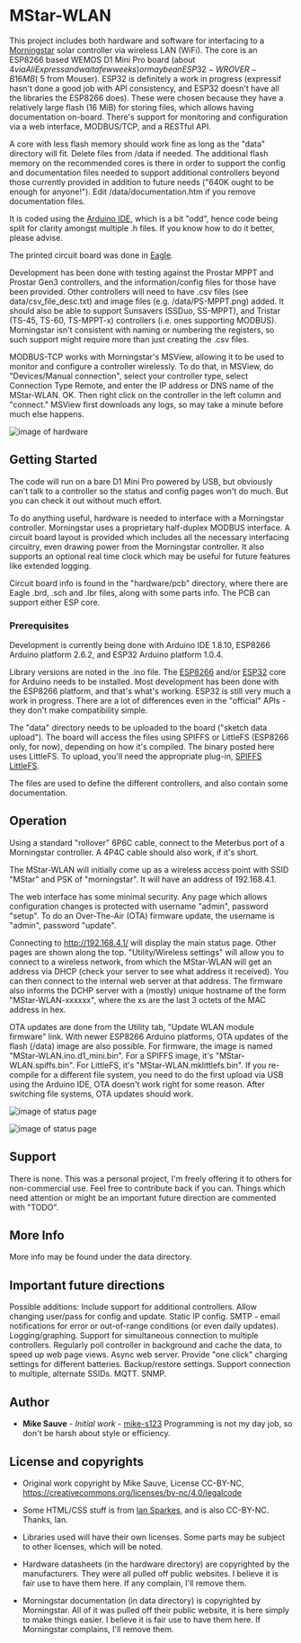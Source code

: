 # MStar-WLAN

This project includes both hardware and software for interfacing to a [Morningstar](https://www.morningstarcorp.com/) solar controller via wireless LAN (WiFi). The core is an ESP8266 based WEMOS D1 Mini Pro board (about $4 via AliExpress and wait a few weeks) or maybe an ESP32-WROVER-B 16MB (~$5 from Mouser). ESP32 is definitely a work in progress (expressif hasn't done a good job with API consistency, and ESP32 doesn't have all the libraries the ESP8266 does). These were chosen because they have a relatively large flash (16 MiB) for storing files, which allows having documentation on-board. There's support for monitoring and configuration via a web interface, MODBUS/TCP, and a RESTful API.

A core with less flash memory should work fine as long as the "data" directory will fit. Delete files from /data if needed. The additional flash memory on the recommended cores is there in order to support the config and documentation files needed to support additional controllers beyond those currently provided in addition to future needs ("640K ought to be enough for anyone!"). Edit /data/documentation.htm if you remove documentation files.

It is coded using the [Arduino IDE](https://www.arduino.cc/en/Main/Software), which is a bit "odd", hence code being split for clarity amongst multiple .h files. If you know how to do it better, please advise. 

The printed circuit board was done in [Eagle](https://www.autodesk.com/products/eagle/overview).

Development has been done with testing against the Prostar MPPT and Prostar Gen3 controllers, and the information/config files for those have been provided. Other controllers will need to have .csv files (see data/csv_file_desc.txt) and image files (e.g. /data/PS-MPPT.png) added. It should also be able to support Sunsavers (SSDuo, SS-MPPT), and Tristar (TS-45, TS-60, TS-MPPT-x) controllers (i.e. ones supporting MODBUS). Morningstar isn't consistent with naming or numbering the registers, so such support might require more than just creating the .csv files.

MODBUS-TCP works with Morningstar's MSView, allowing it to be used to monitor and configure a controller wirelessly. To do that, in MSView, do "Devices/Manual connection", select your controller type, select Connection Type Remote, and enter the IP address or DNS name of the MStar-WLAN. OK. Then right click on the controller in the left column and "connect." MSView first downloads any logs, so may take a minute before much else happens.

![image of hardware](https://raw.githubusercontent.com/mike-s123/MStar-WLAN/master/pics/board.png)

## Getting Started

The code will run on a bare D1 Mini Pro powered by USB, but obviously can't talk to a controller so the status and config pages won't do much. But you can check it out without much effort.

To do anything useful, hardware is needed to interface with a Morningstar controller. Morningstar uses a proprietary half-duplex MODBUS interface. A circuit board layout is provided which includes all the necessary interfacing circuitry, even drawing power from the Morningstar controller. It also supports an optional real time clock which may be useful for future features like extended logging.

Circuit board info is found in the "hardware/pcb" directory, where there are Eagle .brd, .sch and .lbr files, along with some parts info. The PCB can support either ESP core.

### Prerequisites

Development is currently being done with Arduino IDE 1.8.10, ESP8266 Arduino platform 2.6.2, and ESP32 Arduino platform 1.0.4.

Library versions are noted in the .ino file. The [ESP8266](https://github.com/esp8266/Arduino) and/or [ESP32](https://github.com/espressif/arduino-esp32) core for Arduino needs to be installed. Most development has been done with the ESP8266 platform, and that's what's working. ESP32 is still very much a work in progress. There are a lot of differences even in the "official" APIs - they don't make compatibility simple.

The "data" directory needs to be uploaded to the board ("sketch data upload"). The board will access the files using SPIFFS or LittleFS (ESP8266 only, for now), depending on how it's compiled. The binary posted here uses LittleFS. To upload, you'll need the appropriate plug-in, [SPIFFS](https://github.com/esp8266/arduino-esp8266fs-plugin) [LittleFS](https://github.com/earlephilhower/arduino-esp8266littlefs-plugin).

The files are used to define the different controllers, and also contain some documentation.

## Operation

Using a standard "rollover" 6P6C cable, connect to the Meterbus port of a Morningstar controller. A 4P4C cable should also work, if it's short.

The MStar-WLAN will initially come up as a wireless access point with SSID "MStar" and PSK of "morningstar". It will have an address of 192.168.4.1. 

The web interface has some minimal security. Any page which allows configuration changes is protected with username "admin", password "setup". To do an Over-The-Air (OTA) firmware update, the username is "admin", password "update".

Connecting to http://192.168.4.1/ will display the main status page. Other pages are shown along the top. "Utility/Wireless settings" will allow you to connect to a wireless network, from which the MStar-WLAN will get an address via DHCP (check your server to see what address it received). You can then connect to the internal web server at that address. The firmware also informs the DCHP server with a (mostly) unique hostname of the form "MStar-WLAN-xxxxxx", where the xs are the last 3 octets of the MAC address in hex.

OTA updates are done from the Utility tab, "Update WLAN module firmware" link. With newer ESP8266 Arduino platforms, OTA updates of the flash (/data) image are also possible. For firmware, the image is named "MStar-WLAN.ino.d1_mini.bin". For a SPIFFS image, it's "MStar-WLAN.spiffs.bin". For LittleFS, it's "MStar-WLAN.mklittlefs.bin". If you re-compile for a different file system, you need to do the first upload via USB using the Arduino IDE, OTA doesn't work right for some reason. After switching file systems, OTA updates should work.

![image of status page](https://raw.githubusercontent.com/mike-s123/MStar-WLAN/master/pics/status.png)


![image of status page](https://raw.githubusercontent.com/mike-s123/MStar-WLAN/master/pics/charge_settings.png)

## Support

There is none. This was a personal project, I'm freely offering it to others for non-commercial use. Feel free to contribute back if you can. Things which need attention or might be an important future direction are commented with "TODO".

## More Info

More info may be found under the data directory.

## Important future directions

Possible additions: Include support for additional controllers. Allow changing user/pass for config and update. Static IP config. SMTP - email notifications for error or out-of-range conditions (or even daily updates). Logging/graphing. Support for simultaneous connection to multiple controllers. Regularly poll controller in background and cache the data, to speed up web page views. Async web server. Provide "one click" charging settings for different batteries. Backup/restore settings. Support connection to multiple, alternate SSIDs. MQTT. SNMP.
 
## Author

* **Mike Sauve** - *Initial work* - [mike-s123](https://github.com/mike-s123/)
Programming is not my day job, so don't be harsh about style or efficiency.

## License and copyrights

* Original work copyright by Mike Sauve, License CC-BY-NC, https://creativecommons.org/licenses/by-nc/4.0/legalcode

* Some HTML/CSS stuff is from [Ian Sparkes](https://bitbucket.org/isparkes/nixiefirmwarev2/src), and is also CC-BY-NC. Thanks, Ian.

* Libraries used will have their own licenses. Some parts may be subject to other licenses, which will be noted.

* Hardware datasheets (in the hardware directory) are copyrighted by the manufacturers. They were all pulled off public websites. I believe it is fair use to have them here. If any complain, I'll remove them.

* Morningstar documentation (in data directory) is copyrighted by Morningstar. All of it was pulled off their public website, it is here simply to make things easier. I believe it is fair use to have them here. If Morningstar complains, I'll remove them.